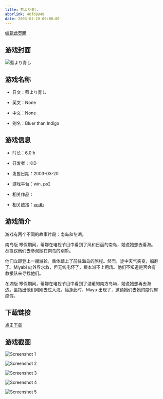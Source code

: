 ```yaml
---
title: 藍より青し
abbrlink: 40fd9949
date: 2003-03-20 00:00:00
---
```

[编辑此页面](https://github.com/ACG-3/ADV3-source/blob/main/source/_posts/games/%E8%97%8D%E3%82%88%E3%82%8A%E9%9D%92%E3%81%97.md)

## 游戏封面

![藍より青し](https://pan.timero.xyz/d/onedrive/img_lib_001/%E8%97%8D%E3%82%88%E3%82%8A%E9%9D%92%E3%81%97_cover.avif)


## 游戏名称

- 日文：藍より青し
- 英文：None
- 中文：None

- 别名：Bluer than Indigo


## 游戏信息

- 时长：6.0 h
- 开发者：KID
- 发售日期：2003-03-20
- 游戏平台：win, ps2
- 相关作品：

- 相关链接：[vndb](https://vndb.org/v60)


## 游戏简介

游戏有两个不同的故事片段：南岛和冬湖。

南岛版
寒假期间，蒂娜在电视节目中看到了风和日丽的南岛，她说她想去看海。葵提议他们去参观她在南岛的别墅。

他们立即登上一艘游轮，集体踏上了前往海岛的旅程。然而，途中天气突变，船翻了。Miyabi 向外界求救，但无线电坏了，根本派不上用场。他们不知道是否会有救援队来寻找他们。

冬湖版
寒假期间，蒂娜在电视节目中看到了温暖的南方岛屿，她说她想再去海边。薰指出他们刚刚去过大海。恰逢此时，Mayu 出现了，邀请她们去她的度假屋度假。




## 下载链接

[点击下载](https://pan.timero.xyz/onedrive/adv_lib_001/%E8%97%8D%E3%82%88%E3%82%8A%E9%9D%92%E3%81%97)


## 游戏截图


![Screenshot 1](https://pan.timero.xyz/d/onedrive/img_lib_001/%E8%97%8D%E3%82%88%E3%82%8A%E9%9D%92%E3%81%97_Screenshot_1.avif)

![Screenshot 2](https://pan.timero.xyz/d/onedrive/img_lib_001/%E8%97%8D%E3%82%88%E3%82%8A%E9%9D%92%E3%81%97_Screenshot_2.avif)

![Screenshot 3](https://pan.timero.xyz/d/onedrive/img_lib_001/%E8%97%8D%E3%82%88%E3%82%8A%E9%9D%92%E3%81%97_Screenshot_3.avif)

![Screenshot 4](https://pan.timero.xyz/d/onedrive/img_lib_001/%E8%97%8D%E3%82%88%E3%82%8A%E9%9D%92%E3%81%97_Screenshot_4.avif)

![Screenshot 5](https://pan.timero.xyz/d/onedrive/img_lib_001/%E8%97%8D%E3%82%88%E3%82%8A%E9%9D%92%E3%81%97_Screenshot_5.avif)

